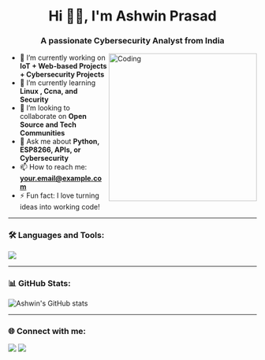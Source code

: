 <h1 align="center">Hi ✋🏻, I'm Ashwin Prasad</h1>
<h3 align="center">A passionate Cybersecurity Analyst from India</h3>

<img align="right" alt="Coding" width="300" src="https://media.giphy.com/media/qgQUggAC3Pfv687qPC/giphy.gif">

- 🔭 I’m currently working on **IoT + Web-based Projects + Cybersecurity Projects**
- 🌱 I’m currently learning **Linux , Ccna, and Security**
- 👯 I’m looking to collaborate on **Open Source and Tech Communities**
- 💬 Ask me about **Python, ESP8266, APIs, or Cybersecurity**
- 📫 How to reach me: **your.email@example.com**
- ⚡ Fun fact: I love turning ideas into working code!

---

### 🛠️ Languages and Tools:
<p>
  <img src="https://skillicons.dev/icons?i=html,css,js,react,nodejs,python,arduino,git,github,linux,vscode" />
</p>

---

### 📊 GitHub Stats:
![Ashwin's GitHub stats](https://github-readme-stats.vercel.app/api?username=ashwinprasad&show_icons=true&theme=tokyonight)

---

### 🌐 Connect with me:
<p>
  <a href="mailto:your.email@example.com"><img src="https://img.shields.io/badge/Gmail-D14836?style=for-the-badge&logo=gmail&logoColor=white" /></a>
  <a href="https://linkedin.com/in/your-linkedin"><img src="https://img.shields.io/badge/LinkedIn-blue?style=for-the-badge&logo=linkedin&logoColor=white" /></a>
</p>

